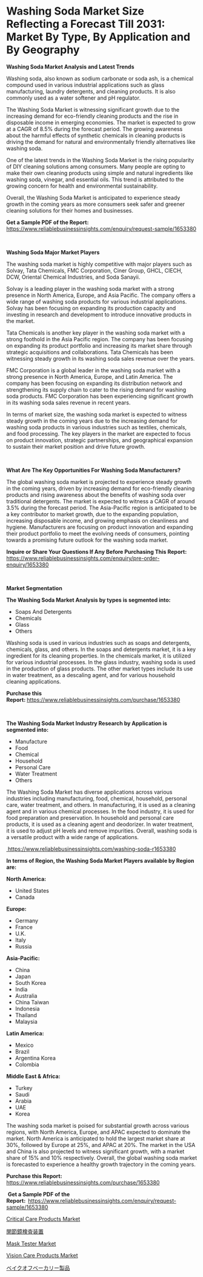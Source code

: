 <p><h1>Washing Soda Market Size Reflecting a Forecast Till 2031: Market By Type, By Application and By Geography</h1></p><p><strong>Washing Soda Market Analysis and Latest Trends</strong></p>
<p><p>Washing soda, also known as sodium carbonate or soda ash, is a chemical compound used in various industrial applications such as glass manufacturing, laundry detergents, and cleaning products. It is also commonly used as a water softener and pH regulator.</p><p>The Washing Soda Market is witnessing significant growth due to the increasing demand for eco-friendly cleaning products and the rise in disposable income in emerging economies. The market is expected to grow at a CAGR of 8.5% during the forecast period. The growing awareness about the harmful effects of synthetic chemicals in cleaning products is driving the demand for natural and environmentally friendly alternatives like washing soda.</p><p>One of the latest trends in the Washing Soda Market is the rising popularity of DIY cleaning solutions among consumers. Many people are opting to make their own cleaning products using simple and natural ingredients like washing soda, vinegar, and essential oils. This trend is attributed to the growing concern for health and environmental sustainability.</p><p>Overall, the Washing Soda Market is anticipated to experience steady growth in the coming years as more consumers seek safer and greener cleaning solutions for their homes and businesses.</p></p>
<p><strong>Get a Sample PDF of the Report:&nbsp;</strong> <a href="https://www.reliablebusinessinsights.com/enquiry/request-sample/1653380">https://www.reliablebusinessinsights.com/enquiry/request-sample/1653380</a></p>
<p>&nbsp;</p>
<p><strong>Washing Soda Major Market Players</strong></p>
<p><p>The washing soda market is highly competitive with major players such as Solvay, Tata Chemicals, FMC Corporation, Ciner Group, GHCL, CIECH, DCW, Oriental Chemical Industries, and Soda Sanayii. </p><p>Solvay is a leading player in the washing soda market with a strong presence in North America, Europe, and Asia Pacific. The company offers a wide range of washing soda products for various industrial applications. Solvay has been focusing on expanding its production capacity and investing in research and development to introduce innovative products in the market.</p><p>Tata Chemicals is another key player in the washing soda market with a strong foothold in the Asia Pacific region. The company has been focusing on expanding its product portfolio and increasing its market share through strategic acquisitions and collaborations. Tata Chemicals has been witnessing steady growth in its washing soda sales revenue over the years.</p><p>FMC Corporation is a global leader in the washing soda market with a strong presence in North America, Europe, and Latin America. The company has been focusing on expanding its distribution network and strengthening its supply chain to cater to the rising demand for washing soda products. FMC Corporation has been experiencing significant growth in its washing soda sales revenue in recent years.</p><p>In terms of market size, the washing soda market is expected to witness steady growth in the coming years due to the increasing demand for washing soda products in various industries such as textiles, chemicals, and food processing. The key players in the market are expected to focus on product innovation, strategic partnerships, and geographical expansion to sustain their market position and drive future growth.</p></p>
<p>&nbsp;</p>
<p><strong>What Are The Key Opportunities For Washing Soda Manufacturers?</strong></p>
<p><p>The global washing soda market is projected to experience steady growth in the coming years, driven by increasing demand for eco-friendly cleaning products and rising awareness about the benefits of washing soda over traditional detergents. The market is expected to witness a CAGR of around 3.5% during the forecast period. The Asia-Pacific region is anticipated to be a key contributor to market growth, due to the expanding population, increasing disposable income, and growing emphasis on cleanliness and hygiene. Manufacturers are focusing on product innovation and expanding their product portfolio to meet the evolving needs of consumers, pointing towards a promising future outlook for the washing soda market.</p></p>
<p><strong>Inquire or Share Your Questions If Any Before Purchasing This Report:</strong> <a href="https://www.reliablebusinessinsights.com/enquiry/pre-order-enquiry/1653380">https://www.reliablebusinessinsights.com/enquiry/pre-order-enquiry/1653380</a></p>
<p>&nbsp;</p>
<p><strong>Market Segmentation</strong></p>
<p><strong>The Washing Soda Market Analysis by types is segmented into:</strong></p>
<p><ul><li>Soaps And Detergents</li><li>Chemicals</li><li>Glass</li><li>Others</li></ul></p>
<p><p>Washing soda is used in various industries such as soaps and detergents, chemicals, glass, and others. In the soaps and detergents market, it is a key ingredient for its cleaning properties. In the chemicals market, it is utilized for various industrial processes. In the glass industry, washing soda is used in the production of glass products. The other market types include its use in water treatment, as a descaling agent, and for various household cleaning applications.</p></p>
<p><strong>Purchase this Report:&nbsp;</strong><a href="https://www.reliablebusinessinsights.com/purchase/1653380">https://www.reliablebusinessinsights.com/purchase/1653380</a></p>
<p>&nbsp;</p>
<p><strong>The Washing Soda Market Industry Research by Application is segmented into:</strong></p>
<p><ul><li>Manufacture</li><li>Food</li><li>Chemical</li><li>Household</li><li>Personal Care</li><li>Water Treatment</li><li>Others</li></ul></p>
<p><p>The Washing Soda Market has diverse applications across various industries including manufacturing, food, chemical, household, personal care, water treatment, and others. In manufacturing, it is used as a cleaning agent and in various chemical processes. In the food industry, it is used for food preparation and preservation. In household and personal care products, it is used as a cleaning agent and deodorizer. In water treatment, it is used to adjust pH levels and remove impurities. Overall, washing soda is a versatile product with a wide range of applications.</p></p>
<p><a href="https://www.reliablebusinessinsights.com/washing-soda-r1653380">&nbsp;https://www.reliablebusinessinsights.com/washing-soda-r1653380</a></p>
<p><strong>In terms of Region, the Washing Soda Market Players available by Region are:</strong></p>
<p>
    <p> <strong> North America: </strong>
        <ul>
            <li>United States</li>
            <li>Canada</li>
        </ul>
        </p> 
    <p> <strong> Europe: </strong>
        <ul>
            <li>Germany</li>
            <li>France</li>
            <li>U.K.</li>
            <li>Italy</li>
            <li>Russia</li>
        </ul>
        </p> 
    <p> <strong> Asia-Pacific: </strong>
        <ul>
            <li>China</li>
            <li>Japan</li>
            <li>South Korea</li>
            <li>India</li>
            <li>Australia</li>
            <li>China Taiwan</li>
            <li>Indonesia</li>
            <li>Thailand</li>
            <li>Malaysia</li>
        </ul>
        </p> 
    <p> <strong> Latin America: </strong>
        <ul>
            <li>Mexico</li>
            <li>Brazil</li>
            <li>Argentina Korea</li>
            <li>Colombia</li>
        </ul>
        </p> 
    <p> <strong> Middle East & Africa: </strong>
        <ul>
            <li>Turkey</li>
            <li>Saudi</li>
            <li>Arabia</li>
            <li>UAE</li>
            <li>Korea</li>
        </ul>
    </p>
    </p>
<p><p>The washing soda market is poised for substantial growth across various regions, with North America, Europe, and APAC expected to dominate the market. North America is anticipated to hold the largest market share at 30%, followed by Europe at 25%, and APAC at 20%. The market in the USA and China is also projected to witness significant growth, with a market share of 15% and 10% respectively. Overall, the global washing soda market is forecasted to experience a healthy growth trajectory in the coming years.</p></p>
<p><strong>Purchase this Report: </strong><a href="https://www.reliablebusinessinsights.com/purchase/1653380">https://www.reliablebusinessinsights.com/purchase/1653380</a></p>
<p>&nbsp;<strong>Get a Sample PDF of the Report:&nbsp;&nbsp;</strong><a href="https://www.reliablebusinessinsights.com/enquiry/request-sample/1653380">https://www.reliablebusinessinsights.com/enquiry/request-sample/1653380</a></p>
<p><strong></strong></p>
<p><p><a href="https://github.com/btwcqfvq34/Market-Research-Report-List-1/blob/main/critical-care-products-market.md">Critical Care Products Market</a></p><p><a href="https://github.com/tanyaali3/Market-Research-Report-List-2/blob/main/2858299173907.md">関節鏡検査装置</a></p><p><a href="https://issuu.com/reportprime-2/docs/mask-tester-market-size-2030.pptx">Mask Tester Market</a></p><p><a href="https://github.com/janetchuadff364/Market-Research-Report-List-1/blob/main/vision-care-products-market.md">Vision Care Products Market</a></p><p><a href="https://github.com/DwightHuels1/Market-Research-Report-List-2/blob/main/3704999173908.md">ベイクオフベーカリー製品</a></p></p>